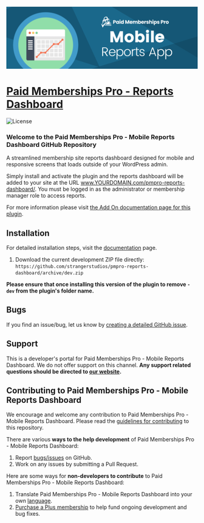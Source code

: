 ![](pmpro-reports-dashboard-banner.png)

# [Paid Memberships Pro - Reports Dashboard](https://www.paidmembershipspro.com/add-ons/responsive-reports-dashboard/) #

[comment]: # (Generate badges from shields.io, only works for .org plugins to get other stats etc. We'd have to create our own endpoints for Premium plugins)

![License](https://img.shields.io/badge/license-GPL--2.0%2B-red.svg?style=flat-square)

### Welcome to the Paid Memberships Pro - Mobile Reports Dashboard GitHub Repository

A streamlined membership site reports dashboard designed for mobile and responsive screens that loads outside of your WordPress admin.

Simply install and activate the plugin and the reports dashboard will be added to your site at the URL www.YOURDOMAIN.com/pmpro-reports-dashboard/. You must be logged in as the administrator or membership manager role to access reports.

For more information please visit [the Add On documentation page for this plugin](https://www.paidmembershipspro.com/add-ons/responsive-reports-dashboard/).

## Installation ##
For detailed installation steps, visit the [documentation](https://www.paidmembershipspro.com/add-ons/responsive-reports-dashboard/) page.

1. Download the current development ZIP file directly: `https://github.com/strangerstudios/pmpro-reports-dashboard/archive/dev.zip`

**Please ensure that once installing this version of the plugin to remove `-dev` from the plugin's folder name.**

## Bugs ##
If you find an issue/bug, let us know by [creating a detailed GitHub issue](https://github.com/strangerstudios/pmpro-reports-dashboard/issues/new/choose).

## Support ##
This is a developer's portal for Paid Memberships Pro - Mobile Reports Dashboard. We do not offer support on this channel. **Any support related questions should be directed to [our website](https://www.paidmembershipspro.com/add-ons/responsive-reports-dashboard/).**

## Contributing to Paid Memberships Pro - Mobile Reports Dashboard ##
We encourage and welcome any contribution to Paid Memberships Pro - Mobile Reports Dashboard. Please read the [guidelines for contributing](https://github.com/strangerstudios/pmpro-reports-dashboard/blob/dev/.github/CONTRIBUTING.md) to this repository.

There are various **ways to the help development** of Paid Memberships Pro - Mobile Reports Dashboard:

1. Report [bugs/issues](https://github.com/strangerstudios/pmpro-reports-dashboard/issues/new/choose) on GitHub.
2. Work on any issues by submitting a Pull Request.

Here are some ways for **non-developers to contribute** to Paid Memberships Pro - Mobile Reports Dashboard:

1. Translate Paid Memberships Pro - Mobile Reports Dashboard into your own [language](https://www.paidmembershipspro.com/paid-memberships-pro-in-your-language/).
2. [Purchase a Plus membership](https://paidmembershipspro.com/pricing) to help fund ongoing development and bug fixes.
